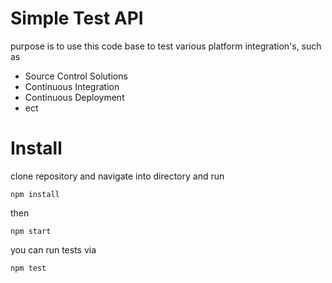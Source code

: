 # Simple Test API

purpose is to use this code base to test various platform integration's, such as
- Source Control Solutions
- Continuous Integration
- Continuous Deployment
- ect

# Install

clone repository and navigate into directory and run

	npm install
	
then 

	npm start

you can run tests via

	npm test